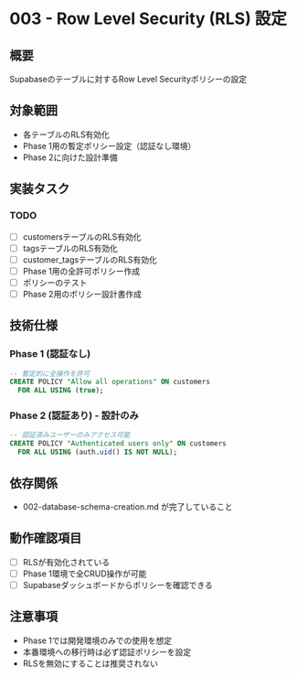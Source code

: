 # 003 - Row Level Security (RLS) 設定

## 概要
Supabaseのテーブルに対するRow Level Securityポリシーの設定

## 対象範囲
- 各テーブルのRLS有効化
- Phase 1用の暫定ポリシー設定（認証なし環境）
- Phase 2に向けた設計準備

## 実装タスク

### TODO
- [ ] customersテーブルのRLS有効化
- [ ] tagsテーブルのRLS有効化
- [ ] customer_tagsテーブルのRLS有効化
- [ ] Phase 1用の全許可ポリシー作成
- [ ] ポリシーのテスト
- [ ] Phase 2用のポリシー設計書作成

## 技術仕様
### Phase 1 (認証なし)
```sql
-- 暫定的に全操作を許可
CREATE POLICY "Allow all operations" ON customers
  FOR ALL USING (true);
```

### Phase 2 (認証あり) - 設計のみ
```sql
-- 認証済みユーザーのみアクセス可能
CREATE POLICY "Authenticated users only" ON customers
  FOR ALL USING (auth.uid() IS NOT NULL);
```

## 依存関係
- 002-database-schema-creation.md が完了していること

## 動作確認項目
- [ ] RLSが有効化されている
- [ ] Phase 1環境で全CRUD操作が可能
- [ ] Supabaseダッシュボードからポリシーを確認できる

## 注意事項
- Phase 1では開発環境のみでの使用を想定
- 本番環境への移行時は必ず認証ポリシーを設定
- RLSを無効にすることは推奨されない